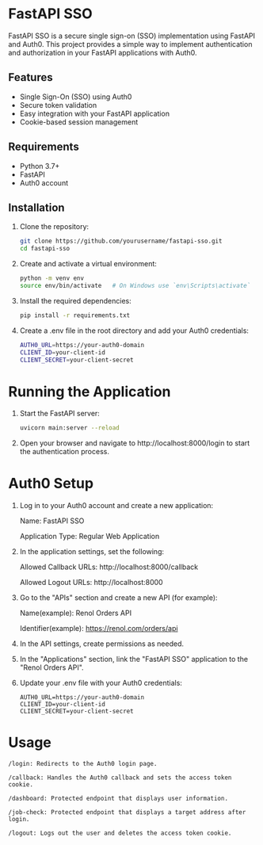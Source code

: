 # FastAPI SSO

FastAPI SSO is a secure single sign-on (SSO) implementation using FastAPI and Auth0. This project provides a simple way to implement authentication and authorization in your FastAPI applications with Auth0.

## Features
- Single Sign-On (SSO) using Auth0
- Secure token validation
- Easy integration with your FastAPI application
- Cookie-based session management

## Requirements
- Python 3.7+
- FastAPI
- Auth0 account

## Installation

1. Clone the repository:
    ```bash
    git clone https://github.com/yourusername/fastapi-sso.git
   cd fastapi-sso

2. Create and activate a virtual environment:
    ```bash
    python -m venv env
    source env/bin/activate   # On Windows use `env\Scripts\activate`
3. Install the required dependencies:
    ```bash
    pip install -r requirements.txt
4. Create a .env file in the root directory and add your Auth0 credentials:
    ```bash
    AUTH0_URL=https://your-auth0-domain
    CLIENT_ID=your-client-id
    CLIENT_SECRET=your-client-secret

# Running the Application

1. Start the FastAPI server:
    ```bash
    uvicorn main:server --reload
2. Open your browser and navigate to http://localhost:8000/login to start the authentication process.

# Auth0 Setup
1. Log in to your Auth0 account and create a new application:

    Name: FastAPI SSO

    Application Type: Regular Web Application

2. In the application settings, set the following:

    Allowed Callback URLs: http://localhost:8000/callback

    Allowed Logout URLs: http://localhost:8000

3. Go to the "APIs" section and create a new API (for example):

    Name(example): Renol Orders API

    Identifier(example): https://renol.com/orders/api

4. In the API settings, create permissions as needed.

5. In the "Applications" section, link the "FastAPI SSO" application to the "Renol Orders API".
6. Update your .env file with your Auth0 credentials:
    ```env
    AUTH0_URL=https://your-auth0-domain
    CLIENT_ID=your-client-id
    CLIENT_SECRET=your-client-secret

# Usage

    /login: Redirects to the Auth0 login page.

    /callback: Handles the Auth0 callback and sets the access token cookie.

    /dashboard: Protected endpoint that displays user information.

    /job-check: Protected endpoint that displays a target address after login.

    /logout: Logs out the user and deletes the access token cookie.
